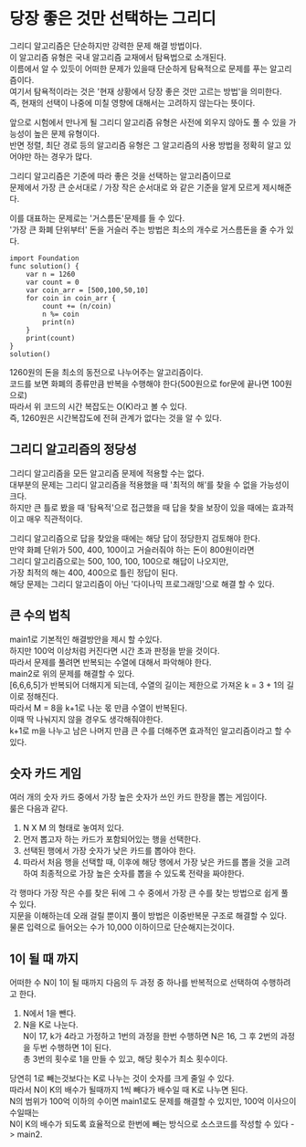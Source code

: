 # 당장 좋은 것만 선택하는 그리디
그리디 알고리즘은 단순하지만 강력한 문제 해결 방법이다.   
이 알고리즘 유형은 국내 알고리즘 교재에서 탐욕법으로 소개된다.   
이름에서 알 수 있듯이 어떠한 문제가 있을때 단순하게 탐욕적으로 문제를 푸는 알고리즘이다.   
여기서 탐욕적이라는 것은 '현재 상황에서 당장 좋은 것만 고르는 방법'을 의미한다.   
즉, 현재의 선택이 나중에 미칠 영향에 대해서는 고려하지 않는다는 뜻이다.   
   
앞으로 시험에서 만나게 될 그리디 알고리즘 유형은 사전에 외우지 않아도 풀 수 있을 가능성이 높은 문제 유형이다.   
반면 정렬, 최단 경로 등의 알고리즘 유형은 그 알고리즘의 사용 방법을 정확히 알고 있어야만 하는 경우가 많다.   
   
그리디 알고리즘은 기준에 따라 좋은 것을 선택하는 알고리즘이므로   
문제에서 가장 큰 순서대로 / 가장 작은 순서대로 와 같은 기준을 알게 모르게 제시해준다.   
   
이를 대표하는 문제로는 '거스름돈'문제를 들 수 있다.      
'가장 큰 화폐 단위부터' 돈을 거슬러 주는 방법은 최소의 개수로 거스름돈을 줄 수가 있다.   
```
import Foundation
func solution() {
    var n = 1260
    var count = 0
    var coin_arr = [500,100,50,10]
    for coin in coin_arr {
        count += (n/coin)
        n %= coin
        print(n)
    }
    print(count)
}
solution()
```
1260원의 돈을 최소의 동전으로 나누어주는 알고리즘이다.   
코드를 보면 화폐의 종류만큼 반복을 수행해야 한다(500원으로 for문에 끝나면 100원으로)   
따라서 위 코드의 시간 복잡도는 O(K)라고 볼 수 있다.   
즉, 1260원은 시간복잡도에 전혀 관계가 없다는 것을 알 수 있다.   

## 그리디 알고리즘의 정당성
그리디 알고리즘을 모든 알고리즘 문제에 적용할 수는 없다.   
대부분의 문제는 그리디 알고리즘을 적용했을 때 '최적의 해'를 찾을 수 없을 가능성이 크다.   
하지만 큰 틀로 봤을 때 '탐욕적'으로 접근했을 때 답을 찾을 보장이 있을 때에는 효과적이고 매우 직관적이다.   
   
그리디 알고리즘으로 답을 찾았을 때에는 해당 답이 정당한지 검토해야 한다.   
만약 화폐 단위가 500, 400, 100이고 거슬러줘야 하는 돈이 800원이라면   
그리디 알고리즘으로는 500, 100, 100, 100으로 해답이 나오지만,   
가장 최적의 해는 400, 400으로 틀린 정답이 된다.   
해당 문제는 그리디 알고리즘이 아닌 '다이나믹 프로그래밍'으로 해결 할 수 있다.   

## 큰 수의 법칙
main1로 기본적인 해결방안을 제시 할 수있다.   
하지만 100억 이상처럼 커진다면 시간 초과 판정을 받을 것이다.   
따라서 문제를 풀려면 반복되는 수열에 대해서 파악해야 한다.   
main2로 위의 문제를 해결할 수 있다.   
[6,6,6,5]가 반복되어 더해지게 되는데, 수열의 길이는 제한으로 가져온 k = 3 + 1의 길이로 정해진다.   
따라서 M = 8을 k+1로 나눈 몫 만큼 수열이 반복된다.   
이때 딱 나눠지지 않을 경우도 생각해줘야한다.   
k+1로 m을 나누고 남은 나머지 만큼 큰 수를 더해주면 효과적인 알고리즘이라고 할 수 있다.   
   
## 숫자 카드 게임
여러 개의 숫자 카드 중에서 가장 높은 숫자가 쓰인 카드 한장을 뽑는 게임이다.   
룰은 다음과 같다.   
1. N X M 의 형태로 놓여저 있다.   
2. 먼저 뽑고자 하는 카드가 포함되어있는 행을 선택한다.   
3. 선택된 행에서 가장 숫자가 낮은 카드를 뽑아야 한다.   
4. 따라서 처음 행을 선택할 때, 이후에 해당 행에서 가장 낮은 카드를 뽑을 것을 고려하여 최종적으로 가장 높은 숫자를 뽑을 수 있도록 전략을 짜야한다.   
   
각 행마다 가장 작은 수를 찾은 뒤에 그 수 중에서 가장 큰 수를 찾는 방법으로 쉽게 풀 수 있다.   
지문을 이해하는데 오래 걸릴 뿐이지 풀이 방법은 이중반복문 구조로 해결할 수 있다.   
물론 입력으로 들어오는 수가 10,000 이하이므로 단순해지는것이다.   
   
## 1이 될 때 까지
어떠한 수 N이 1이 될 때까지 다음의 두 과정 중 하나를 반복적으로 선택하여 수행하려고 한다.   
1. N에서 1을 뺀다.   
2. N을 K로 나눈다.   
N이 17, k가 4라고 가정하고 1번의 과정을 한번 수행하면 N은 16, 그 후 2번의 과정을 두번 수행하면 1이 된다.   
총 3번의 횟수로 1을 만들 수 있고, 해당 횟수가 최소 횟수이다.   
   
당연히 1로 빼는것보다는 K로 나누는 것이 숫자를 크게 줄일 수 있다.   
따라서 N이 K의 배수가 될때까지 1씩 빼다가 배수일 때 K로 나누면 된다.   
N의 범위가 100억 이하의 수이면 main1로도 문제를 해결할 수 있지만, 100억 이사으이 수일때는   
N이 K의 배수가 되도록 효율적으로 한번에 빼는 방식으로 소스코드를 작성할 수 있다 -> main2.   
